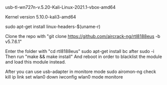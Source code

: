 usb-tl-wn727n-v.5.20-Kali-Linux-2021.1-vbox-amd64

Kernel version 5.10.0-kali3-amd64

sudo apt-get install linux-headers-$(uname-r)

Clone the repo with "git clone https://github.com/aircrack-ng/rtl8188eus -b v5.7.6.1"

Enter the folder with "cd rtl8188eus"
sudo apt-get install bc
after sudo -i
Then run "make && make install"
And reboot in order to blacklist the module and load this module instead.

After you can use usb-adapter in monitore mode
sudo airomon-ng check kill
ip link set wlan0 down
iwconfig wlan0 mode monitore
